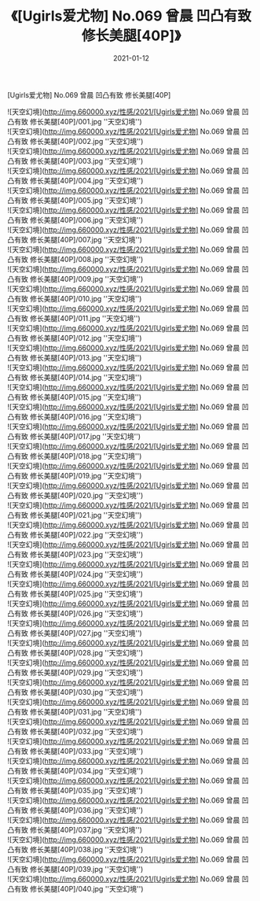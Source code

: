﻿---
layout: post
title:  《[Ugirls爱尤物] No.069 曾晨 凹凸有致 修长美腿[40P]》
date:   2021-01-12
img: http://img.660000.xyz/性感/2021/[Ugirls爱尤物] No.069 曾晨 凹凸有致 修长美腿[40P]/000.jpg
categories: [美女, 性感, 泳衣]
---

[Ugirls爱尤物] No.069 曾晨 凹凸有致 修长美腿[40P]



![天空幻境](http://img.660000.xyz/性感/2021/[Ugirls爱尤物] No.069 曾晨 凹凸有致 修长美腿[40P]/001.jpg ''天空幻境'') <br>
![天空幻境](http://img.660000.xyz/性感/2021/[Ugirls爱尤物] No.069 曾晨 凹凸有致 修长美腿[40P]/002.jpg ''天空幻境'') <br>
![天空幻境](http://img.660000.xyz/性感/2021/[Ugirls爱尤物] No.069 曾晨 凹凸有致 修长美腿[40P]/003.jpg ''天空幻境'') <br>
![天空幻境](http://img.660000.xyz/性感/2021/[Ugirls爱尤物] No.069 曾晨 凹凸有致 修长美腿[40P]/004.jpg ''天空幻境'') <br>
![天空幻境](http://img.660000.xyz/性感/2021/[Ugirls爱尤物] No.069 曾晨 凹凸有致 修长美腿[40P]/005.jpg ''天空幻境'') <br>
![天空幻境](http://img.660000.xyz/性感/2021/[Ugirls爱尤物] No.069 曾晨 凹凸有致 修长美腿[40P]/006.jpg ''天空幻境'') <br>
![天空幻境](http://img.660000.xyz/性感/2021/[Ugirls爱尤物] No.069 曾晨 凹凸有致 修长美腿[40P]/007.jpg ''天空幻境'') <br>
![天空幻境](http://img.660000.xyz/性感/2021/[Ugirls爱尤物] No.069 曾晨 凹凸有致 修长美腿[40P]/008.jpg ''天空幻境'') <br>
![天空幻境](http://img.660000.xyz/性感/2021/[Ugirls爱尤物] No.069 曾晨 凹凸有致 修长美腿[40P]/009.jpg ''天空幻境'') <br>
![天空幻境](http://img.660000.xyz/性感/2021/[Ugirls爱尤物] No.069 曾晨 凹凸有致 修长美腿[40P]/010.jpg ''天空幻境'') <br>
![天空幻境](http://img.660000.xyz/性感/2021/[Ugirls爱尤物] No.069 曾晨 凹凸有致 修长美腿[40P]/011.jpg ''天空幻境'') <br>
![天空幻境](http://img.660000.xyz/性感/2021/[Ugirls爱尤物] No.069 曾晨 凹凸有致 修长美腿[40P]/012.jpg ''天空幻境'') <br>
![天空幻境](http://img.660000.xyz/性感/2021/[Ugirls爱尤物] No.069 曾晨 凹凸有致 修长美腿[40P]/013.jpg ''天空幻境'') <br>
![天空幻境](http://img.660000.xyz/性感/2021/[Ugirls爱尤物] No.069 曾晨 凹凸有致 修长美腿[40P]/014.jpg ''天空幻境'') <br>
![天空幻境](http://img.660000.xyz/性感/2021/[Ugirls爱尤物] No.069 曾晨 凹凸有致 修长美腿[40P]/015.jpg ''天空幻境'') <br>
![天空幻境](http://img.660000.xyz/性感/2021/[Ugirls爱尤物] No.069 曾晨 凹凸有致 修长美腿[40P]/016.jpg ''天空幻境'') <br>
![天空幻境](http://img.660000.xyz/性感/2021/[Ugirls爱尤物] No.069 曾晨 凹凸有致 修长美腿[40P]/017.jpg ''天空幻境'') <br>
![天空幻境](http://img.660000.xyz/性感/2021/[Ugirls爱尤物] No.069 曾晨 凹凸有致 修长美腿[40P]/018.jpg ''天空幻境'') <br>
![天空幻境](http://img.660000.xyz/性感/2021/[Ugirls爱尤物] No.069 曾晨 凹凸有致 修长美腿[40P]/019.jpg ''天空幻境'') <br>
![天空幻境](http://img.660000.xyz/性感/2021/[Ugirls爱尤物] No.069 曾晨 凹凸有致 修长美腿[40P]/020.jpg ''天空幻境'') <br>
![天空幻境](http://img.660000.xyz/性感/2021/[Ugirls爱尤物] No.069 曾晨 凹凸有致 修长美腿[40P]/021.jpg ''天空幻境'') <br>
![天空幻境](http://img.660000.xyz/性感/2021/[Ugirls爱尤物] No.069 曾晨 凹凸有致 修长美腿[40P]/022.jpg ''天空幻境'') <br>
![天空幻境](http://img.660000.xyz/性感/2021/[Ugirls爱尤物] No.069 曾晨 凹凸有致 修长美腿[40P]/023.jpg ''天空幻境'') <br>
![天空幻境](http://img.660000.xyz/性感/2021/[Ugirls爱尤物] No.069 曾晨 凹凸有致 修长美腿[40P]/024.jpg ''天空幻境'') <br>
![天空幻境](http://img.660000.xyz/性感/2021/[Ugirls爱尤物] No.069 曾晨 凹凸有致 修长美腿[40P]/025.jpg ''天空幻境'') <br>
![天空幻境](http://img.660000.xyz/性感/2021/[Ugirls爱尤物] No.069 曾晨 凹凸有致 修长美腿[40P]/026.jpg ''天空幻境'') <br>
![天空幻境](http://img.660000.xyz/性感/2021/[Ugirls爱尤物] No.069 曾晨 凹凸有致 修长美腿[40P]/027.jpg ''天空幻境'') <br>
![天空幻境](http://img.660000.xyz/性感/2021/[Ugirls爱尤物] No.069 曾晨 凹凸有致 修长美腿[40P]/028.jpg ''天空幻境'') <br>
![天空幻境](http://img.660000.xyz/性感/2021/[Ugirls爱尤物] No.069 曾晨 凹凸有致 修长美腿[40P]/029.jpg ''天空幻境'') <br>
![天空幻境](http://img.660000.xyz/性感/2021/[Ugirls爱尤物] No.069 曾晨 凹凸有致 修长美腿[40P]/030.jpg ''天空幻境'') <br>
![天空幻境](http://img.660000.xyz/性感/2021/[Ugirls爱尤物] No.069 曾晨 凹凸有致 修长美腿[40P]/031.jpg ''天空幻境'') <br>
![天空幻境](http://img.660000.xyz/性感/2021/[Ugirls爱尤物] No.069 曾晨 凹凸有致 修长美腿[40P]/032.jpg ''天空幻境'') <br>
![天空幻境](http://img.660000.xyz/性感/2021/[Ugirls爱尤物] No.069 曾晨 凹凸有致 修长美腿[40P]/033.jpg ''天空幻境'') <br>
![天空幻境](http://img.660000.xyz/性感/2021/[Ugirls爱尤物] No.069 曾晨 凹凸有致 修长美腿[40P]/034.jpg ''天空幻境'') <br>
![天空幻境](http://img.660000.xyz/性感/2021/[Ugirls爱尤物] No.069 曾晨 凹凸有致 修长美腿[40P]/035.jpg ''天空幻境'') <br>
![天空幻境](http://img.660000.xyz/性感/2021/[Ugirls爱尤物] No.069 曾晨 凹凸有致 修长美腿[40P]/036.jpg ''天空幻境'') <br>
![天空幻境](http://img.660000.xyz/性感/2021/[Ugirls爱尤物] No.069 曾晨 凹凸有致 修长美腿[40P]/037.jpg ''天空幻境'') <br>
![天空幻境](http://img.660000.xyz/性感/2021/[Ugirls爱尤物] No.069 曾晨 凹凸有致 修长美腿[40P]/038.jpg ''天空幻境'') <br>
![天空幻境](http://img.660000.xyz/性感/2021/[Ugirls爱尤物] No.069 曾晨 凹凸有致 修长美腿[40P]/039.jpg ''天空幻境'') <br>
![天空幻境](http://img.660000.xyz/性感/2021/[Ugirls爱尤物] No.069 曾晨 凹凸有致 修长美腿[40P]/040.jpg ''天空幻境'') <br>